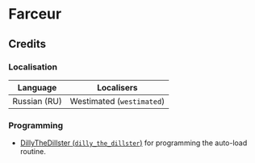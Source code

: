 # Farceur
## Credits
### Localisation
| Language | Localisers |
|:---:|:---:|
| Russian (RU) | Westimated (`westimated`) |
### Programming
* [DillyTheDillster (`dilly_the_dillster`)](https://github.com/DillyTheDillster) for programming the auto-load routine.